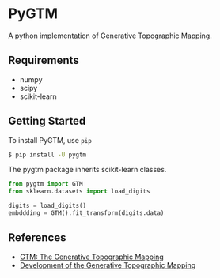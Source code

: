 # PyGTM

A python implementation of Generative Topographic Mapping.

## Requirements

- numpy
- scipy
- scikit-learn

## Getting Started

To install PyGTM, use `pip`

```bash
$ pip install -U pygtm
```

The pygtm package inherits scikit-learn classes.

```python
from pygtm import GTM
from sklearn.datasets import load_digits

digits = load_digits()
embddding = GTM().fit_transform(digits.data)
```

## References

- [GTM: The Generative Topographic Mapping](https://www.microsoft.com/en-us/research/publication/gtm-the-generative-topographic-mapping/)
- [Development of the Generative Topographic Mapping](https://www.microsoft.com/en-us/research/publication/developments-of-the-generative-topographic-mapping/)